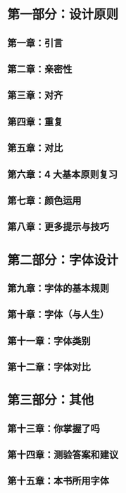 # 第一部分：设计原则

## 第一章：引言

## 第二章：亲密性

## 第三章：对齐

## 第四章：重复

## 第五章：对比

## 第六章：4 大基本原则复习

## 第七章：颜色运用

## 第八章：更多提示与技巧

# 第二部分：字体设计

## 第九章：字体的基本规则

## 第十章：字体（与人生）

## 第十一章：字体类别

## 第十二章：字体对比

# 第三部分：其他

## 第十三章：你掌握了吗

## 第十四章：测验答案和建议

## 第十五章：本书所用字体